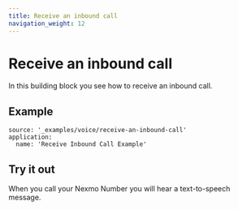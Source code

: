 ```yaml
---
title: Receive an inbound call
navigation_weight: 12
---
```


# Receive an inbound call

In this building block you see how to receive an inbound call.

## Example

```building_blocks
source: '_examples/voice/receive-an-inbound-call'
application:
  name: 'Receive Inbound Call Example'
```

## Try it out

When you call your Nexmo Number you will hear a text-to-speech message.
